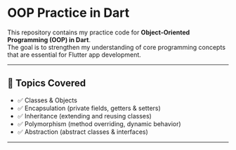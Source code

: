 # OOP Practice in Dart

This repository contains my practice code for **Object-Oriented Programming (OOP) in Dart**.  
The goal is to strengthen my understanding of core programming concepts that are essential for Flutter app development.

---

## 📌 Topics Covered
- ✅ Classes & Objects  
- ✅ Encapsulation (private fields, getters & setters)  
- ✅ Inheritance (extending and reusing classes)  
- ✅ Polymorphism (method overriding, dynamic behavior)  
- ✅ Abstraction (abstract classes & interfaces)  

---
